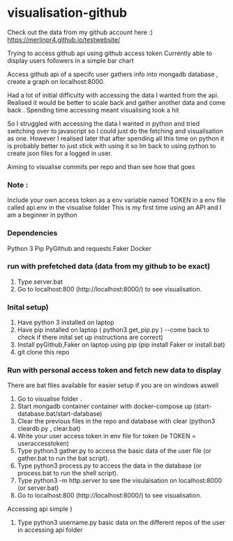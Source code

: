 
# visualisation-github

Check out the data from my github account here :) https://merlinpr4.github.io/testwebsite/

Trying to access github api using github access token 
Currently able to display users followers in a simple bar chart

Access github api of a specifc user gathers info into mongadb database , create a graph on localhost:8000.

Had a lot of initial difficulty with accessing the data I wanted from the api. Realised it would be better to scale back and gather another data and come back . Spending time accessing meant visualising took a hit

So I struggled with accessing the data I wanted in python and tried switching over to javascript so I could just do the fetching and visualisation as one. However I realised later that after spending all this time on python it is probably better to just stick with using it so Im back to using python to create json files for a logged in user.

Aiming to visualise commits per repo and than see how that goes


### Note :
 Include your own access token as a env variable named TOKEN  in a  env file called api.env in the visualise folder
 This is my first time using an API and I am a beginner in python

### Dependencies
Python 3
Pip
PyGithub and requests
Faker
Docker

### run with prefetched data  (data from my github to be exact)
1. Type server.bat
1. Go to localhost:800 (http://localhost:8000/) to see visualisation.


### Inital setup)
1. Have python 3 installed on laptop
2. Have pip installed on laptop ( python3 get_pip.py ) --come back to check if there inital set up instructions are correct)
3. Install pyGithub,Faker on laptop using pip (pip install Faker or install.bat)
4. git clone this repo


### Run with personal access token and fetch new data to display
There are bat files available for easier setup if you are on windows aswell
1.  Go to visualise folder .
1. Start mongadb container container with docker-compose up (start-database.bat/start-database)
3.  Clear the previous files in the repo and database with clear (python3 cleardb.py , clear.bat)
4.  Write your user access token in env file for token (ie TOKEN = useraccesstoken)
5.  Type python3 gather.py to access the basic data of the user file (or gather.bat to run the bat script).
6.  Type python3 process.py to access the data in the database (or process.bat to run the shell script).
7.  Type python3 -m http.server to see the visulaisation on localhost:8000 (or server.bat)
8. Go to localhost:800 (http://localhost:8000/) to see visualisation.

Accessing api simple )
1. Type python3 username.py basic data on the different repos of the user in accessing api folder






